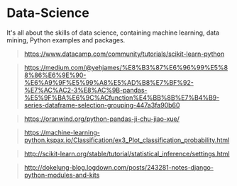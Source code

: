 # Data-Science
It's all about the skills of data science, containing machine learning, data mining, Python examples and packages.



>  https://www.datacamp.com/community/tutorials/scikit-learn-python

>  https://medium.com/@yehjames/%E8%B3%87%E6%96%99%E5%88%86%E6%9E%90-%E6%A9%9F%E5%99%A8%E5%AD%B8%E7%BF%92-%E7%AC%AC2-3%E8%AC%9B-pandas-%E5%9F%BA%E6%9C%ACfunction%E4%BB%8B%E7%B4%B9-series-dataframe-selection-grouping-447a3fa90b60

>  https://oranwind.org/python-pandas-ji-chu-jiao-xue/

>  https://machine-learning-python.kspax.io/Classification/ex3_Plot_classification_probability.html

>  http://scikit-learn.org/stable/tutorial/statistical_inference/settings.html

>  http://dokelung-blog.logdown.com/posts/243281-notes-django-python-modules-and-kits
